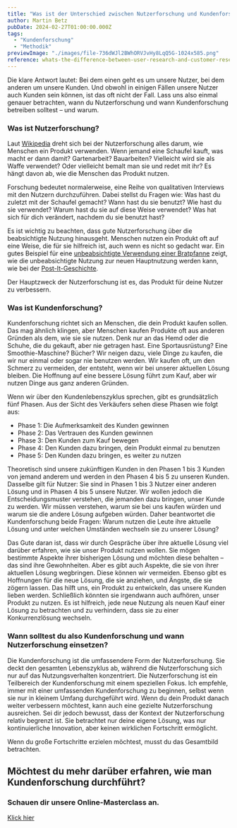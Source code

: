 ```yaml
---
title: "Was ist der Unterschied zwischen Nutzerforschung und Kundenforschung?"
author: Martin Betz
pubDate: 2024-02-27T01:00:00.000Z
tags:
  - "Kundenforschung"
  - "Methodik"
previewImage: "./images/file-736dWJl2BWhORVJvHy8LqQ5G-1024x585.png"
reference: whats-the-difference-between-user-research-and-customer-research
---
```


Die klare Antwort lautet: Bei dem einen geht es um unsere Nutzer, bei dem anderen um unsere Kunden. Und obwohl in einigen Fällen unsere Nutzer auch Kunden sein können, ist das oft nicht der Fall. Lass uns also einmal genauer betrachten, wann du Nutzerforschung und wann Kundenforschung betreiben solltest – und warum.

### Was ist Nutzerforschung?

Laut [Wikipedia](https://en.wikipedia.org/wiki/User_research) dreht sich bei der Nutzerforschung alles darum, wie Menschen ein Produkt verwenden. Wenn jemand eine Schaufel kauft, was macht er dann damit? Gartenarbeit? Bauarbeiten? Vielleicht wird sie als Waffe verwendet? Oder vielleicht bemalt man sie und redet mit ihr? Es hängt davon ab, wie die Menschen das Produkt nutzen.

Forschung bedeutet normalerweise, eine Reihe von qualitativen Interviews mit den Nutzern durchzuführen. Dabei stellst du Fragen wie: Was hast du zuletzt mit der Schaufel gemacht? Wann hast du sie benutzt? Wie hast du sie verwendet? Warum hast du sie auf diese Weise verwendet? Was hat sich für dich verändert, nachdem du sie benutzt hast?

Es ist wichtig zu beachten, dass gute Nutzerforschung über die beabsichtigte Nutzung hinausgeht. Menschen nutzen ein Produkt oft auf eine Weise, die für sie hilfreich ist, auch wenn es nicht so gedacht war. Ein gutes Beispiel für eine [unbeabsichtigte Verwendung einer Bratpfanne](https://www.youtube.com/watch?v=HA3SuHtCWo0&ab_channel=StoryfulViral) zeigt, wie die unbeabsichtigte Nutzung zur neuen Hauptnutzung werden kann, wie bei der [Post-It-Geschichte](https://www.post-it.com/3M/en_US/post-it/contact-us/about-us/).

Der Hauptzweck der Nutzerforschung ist es, das Produkt für deine Nutzer zu verbessern.

### Was ist Kundenforschung?

Kundenforschung richtet sich an Menschen, die dein Produkt kaufen sollen. Das mag ähnlich klingen, aber Menschen kaufen Produkte oft aus anderen Gründen als dem, wie sie sie nutzen. Denk nur an das Hemd oder die Schuhe, die du gekauft, aber nie getragen hast. Eine Sportausrüstung? Eine Smoothie-Maschine? Bücher? Wir neigen dazu, viele Dinge zu kaufen, die wir nur einmal oder sogar nie benutzen werden. Wir kaufen oft, um den Schmerz zu vermeiden, der entsteht, wenn wir bei unserer aktuellen Lösung bleiben. Die Hoffnung auf eine bessere Lösung führt zum Kauf, aber wir nutzen Dinge aus ganz anderen Gründen.

Wenn wir über den Kundenlebenszyklus sprechen, gibt es grundsätzlich fünf Phasen. Aus der Sicht des Verkäufers sehen diese Phasen wie folgt aus:

- Phase 1: Die Aufmerksamkeit des Kunden gewinnen
- Phase 2: Das Vertrauen des Kunden gewinnen
- Phase 3: Den Kunden zum Kauf bewegen
- Phase 4: Den Kunden dazu bringen, dein Produkt einmal zu benutzen
- Phase 5: Den Kunden dazu bringen, es weiter zu nutzen

Theoretisch sind unsere zukünftigen Kunden in den Phasen 1 bis 3 Kunden von jemand anderem und werden in den Phasen 4 bis 5 zu unseren Kunden. Dasselbe gilt für Nutzer: Sie sind in Phasen 1 bis 3 Nutzer einer anderen Lösung und in Phasen 4 bis 5 unsere Nutzer. Wir wollen jedoch die Entscheidungsmuster verstehen, die jemanden dazu bringen, unser Kunde zu werden. Wir müssen verstehen, warum sie bei uns kaufen würden und warum sie die andere Lösung aufgeben würden. Daher beantwortet die Kundenforschung beide Fragen: Warum nutzen die Leute ihre aktuelle Lösung und unter welchen Umständen wechseln sie zu unserer Lösung?

Das Gute daran ist, dass wir durch Gespräche über ihre aktuelle Lösung viel darüber erfahren, wie sie unser Produkt nutzen wollen. Sie mögen bestimmte Aspekte ihrer bisherigen Lösung und möchten diese behalten – das sind ihre Gewohnheiten. Aber es gibt auch Aspekte, die sie von ihrer aktuellen Lösung wegbringen. Diese können wir vermeiden. Ebenso gibt es Hoffnungen für die neue Lösung, die sie anziehen, und Ängste, die sie zögern lassen. Das hilft uns, ein Produkt zu entwickeln, das unsere Kunden lieben werden. Schließlich könnten sie irgendwann auch aufhören, unser Produkt zu nutzen. Es ist hilfreich, jede neue Nutzung als neuen Kauf einer Lösung zu betrachten und zu verhindern, dass sie zu einer Konkurrenzlösung wechseln.

### Wann solltest du also Kundenforschung und wann Nutzerforschung einsetzen?

Die Kundenforschung ist die umfassendere Form der Nutzerforschung. Sie deckt den gesamten Lebenszyklus ab, während die Nutzerforschung sich nur auf das Nutzungsverhalten konzentriert. Die Nutzerforschung ist ein Teilbereich der Kundenforschung mit einem speziellen Fokus. Ich empfehle, immer mit einer umfassenden Kundenforschung zu beginnen, selbst wenn sie nur in kleinem Umfang durchgeführt wird. Wenn du dein Produkt danach weiter verbessern möchtest, kann auch eine gezielte Nutzerforschung ausreichen. Sei dir jedoch bewusst, dass der Kontext der Nutzerforschung relativ begrenzt ist. Sie betrachtet nur deine eigene Lösung, was nur kontinuierliche Innovation, aber keinen wirklichen Fortschritt ermöglicht.

Wenn du große Fortschritte erzielen möchtest, musst du das Gesamtbild betrachten.

## Möchtest du mehr darüber erfahren, wie man Kundenforschung durchführt?

### Schauen dir unsere Online-Masterclass an.

[Klick hier](/leistungen/mastering-jobs-to-be-done-online-workshop/)

